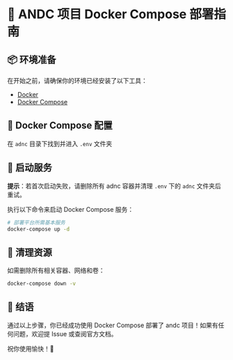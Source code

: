 # 🚀 ANDC 项目 Docker Compose 部署指南

## 📦 环境准备

在开始之前，请确保你的环境已经安装了以下工具：

- [Docker](https://docs.docker.com/get-docker/)
- [Docker Compose](https://docs.docker.com/compose/install/)


## 🐳 Docker Compose 配置

在 `adnc` 目录下找到并进入 `.env` 文件夹

## 🚢 启动服务


<p data-start="44" data-end="102"><strong data-start="44" data-end="50">提示</strong>：若首次启动失败，请删除所有 adnc 容器并清理 <code data-start="76" data-end="82">.env</code> 下的 <code data-start="86" data-end="92">adnc</code> 文件夹后重试。</p>

执行以下命令来启动 Docker Compose 服务：
```bash
# 部署平台所需基本服务
docker-compose up -d
```

## 🧹 清理资源

如需删除所有相关容器、网络和卷：

```bash
docker-compose down -v
```

## 🎯 结语

通过以上步骤，你已经成功使用 Docker Compose 部署了 andc 项目！如果有任何问题，欢迎提 Issue 或查阅官方文档。

祝你使用愉快！🚀